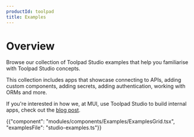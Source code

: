```yaml
---
productId: toolpad
title: Examples
---
```


# Overview

<p class="description">Browse our collection of Toolpad Studio examples that help you familiarise with Toolpad Studio concepts.</p>

<!-- #default-branch-switch -->

This collection includes apps that showcase connecting to APIs, adding custom components, adding secrets, adding authentication, working with ORMs and more.

If you're interested in how we, at MUI, use Toolpad Studio to build internal apps, check out the [blog post](https://mui.com/blog/toolpad-use-cases/).

{{"component": "modules/components/Examples/ExamplesGrid.tsx", "examplesFile": "studio-examples.ts"}}
